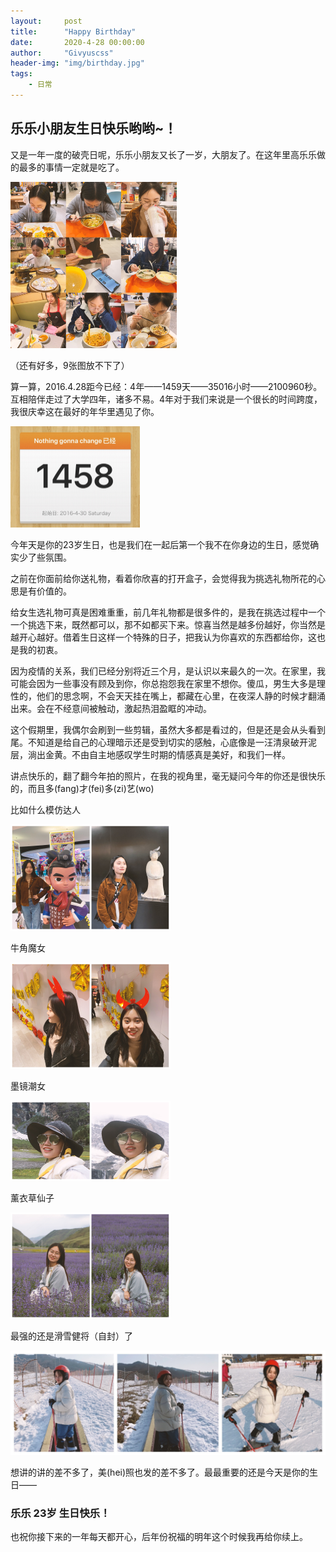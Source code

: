 ```yaml
---
layout:     post
title:      "Happy Birthday"
date:       2020-4-28 00:00:00
author:     "Givyuscss"
header-img: "img/birthday.jpg"
tags:
    - 日常
---
```


## 乐乐小朋友生日快乐哟哟~！



又是一年一度的破壳日呢，乐乐小朋友又长了一岁，大朋友了。在这年里高乐乐做的最多的事情一定就是吃了。



<img src="/img/in-post/birthday/img_1.jpg" alt="img_1" style="zoom:26%;" />

（还有好多，9张图放不下了）



算一算，2016.4.28距今已经：4年——1459天——35016小时——2100960秒。互相陪伴走过了大学四年，诸多不易。4年对于我们来说是一个很长的时间跨度，我很庆幸这在最好的年华里遇见了你。

<img src="/img/in-post/birthday/img_2.jpg" alt="img_2" style="zoom:25%;" />



今年天是你的23岁生日，也是我们在一起后第一个我不在你身边的生日，感觉确实少了些氛围。



之前在你面前给你送礼物，看着你欣喜的打开盒子，会觉得我为挑选礼物所花的心思是有价值的。



给女生选礼物可真是困难重重，前几年礼物都是很多件的，是我在挑选过程中一个一个挑选下来，既然都可以，那不如都买下来。惊喜当然是越多份越好，你当然是越开心越好。借着生日这样一个特殊的日子，把我认为你喜欢的东西都给你，这也是我的初衷。



因为疫情的关系，我们已经分别将近三个月，是认识以来最久的一次。在家里，我可能会因为一些事没有顾及到你，你总抱怨我在家里不想你。傻瓜，男生大多是理性的，他们的思念啊，不会天天挂在嘴上，都藏在心里，在夜深人静的时候才翻涌出来。会在不经意间被触动，激起热泪盈眶的冲动。



这个假期里，我偶尔会刷到一些剪辑，虽然大多都是看过的，但是还是会从头看到尾。不知道是给自己的心理暗示还是受到切实的感触，心底像是一汪清泉破开泥层，淌出金黄。不由自主地感叹学生时期的情感真是美好，和我们一样。



讲点快乐的，翻了翻今年拍的照片，在我的视角里，毫无疑问今年的你还是很快乐的，而且多(fang)才(fei)多(zi)艺(wo)



比如什么模仿达人

<img src="/img/in-post/birthday/img_5.jpg" alt="img_5" style="zoom:25%;" />



牛角魔女

<img src="/img/in-post/birthday/img_4.jpg" alt="img_4" style="zoom:25%;" />



墨镜潮女

<img src="/img/in-post/birthday/img_6.jpg" alt="img_6" style="zoom:25%;" />



薰衣草仙子

<img src="/img/in-post/birthday/img_7.jpg" alt="img_7" style="zoom:25%;" />



最强的还是滑雪健将（自封）了

<img src="/img/in-post/birthday/img_3.jpg" alt="img_3" style="zoom:50%;" />



想讲的讲的差不多了，美(hei)照也发的差不多了。最最重要的还是今天是你的生日——



### 乐乐 23岁 生日快乐！



也祝你接下来的一年每天都开心，后年份祝福的明年这个时候我再给你续上。